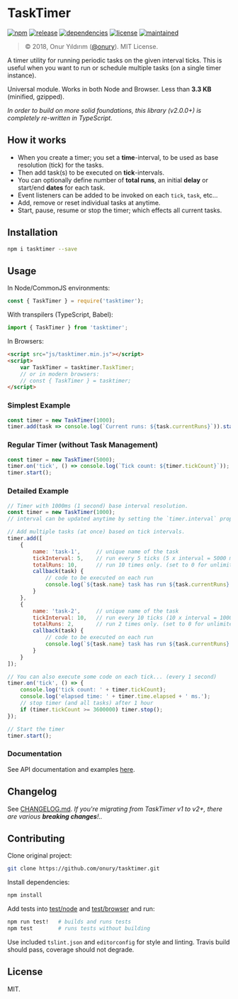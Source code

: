 # TaskTimer

[![npm](http://img.shields.io/npm/v/tasktimer.svg)](https://www.npmjs.com/package/tasktimer)
[![release](https://img.shields.io/github/release/onury/tasktimer.svg)](https://github.com/onury/tasktimer)
[![dependencies](https://david-dm.org/onury/tasktimer.svg)](https://david-dm.org/onury/tasktimer)
[![license](http://img.shields.io/npm/l/tasktimer.svg)](https://github.com/onury/tasktimer/blob/master/LICENSE)
[![maintained](https://img.shields.io/maintenance/yes/2018.svg)](https://github.com/onury/tasktimer/graphs/commit-activity)

> © 2018, Onur Yıldırım ([@onury](https://github.com/onury)). MIT License.

A timer utility for running periodic tasks on the given interval ticks.
This is useful when you want to run or schedule multiple tasks (on a single timer instance).

Universal module. Works in both Node and Browser. Less than **3.3 KB** (minified, gzipped).

_In order to build on more solid foundations, this library (v2.0.0+) is completely re-written in TypeScript._

## How it works

- When you create a timer; you set a **time**-interval, to be used as base resolution (tick) for the tasks.
- Then add task(s) to be executed on **tick**-intervals.
- You can optionally define number of **total runs**, an initial **delay** or start/end **dates** for each task.
- Event listeners can be added to be invoked on each `tick`, `task`, etc...
- Add, remove or reset individual tasks at anytime.
- Start, pause, resume or stop the timer; which effects all current tasks.

## Installation

```sh
npm i tasktimer --save
```

## Usage

In Node/CommonJS environments:
```js
const { TaskTimer } = require('tasktimer');
```

With transpilers (TypeScript, Babel):
```js
import { TaskTimer } from 'tasktimer';
```

In Browsers:
```html
<script src="js/tasktimer.min.js"></script>
<script>
    var TaskTimer = tasktimer.TaskTimer;
    // or in modern browsers:
    // const { TaskTimer } = tasktimer;
</script>
```

### Simplest Example

```js
const timer = new TaskTimer(1000);
timer.add(task => console.log(`Current runs: ${task.currentRuns}`)).start();
```

### Regular Timer (without Task Management)

```js
const timer = new TaskTimer(5000);
timer.on('tick', () => console.log(`Tick count: ${timer.tickCount}`));
timer.start();
```

### Detailed Example

```js
// Timer with 1000ms (1 second) base interval resolution.
const timer = new TaskTimer(1000);
// interval can be updated anytime by setting the `timer.interval` property.

// Add multiple tasks (at once) based on tick intervals.
timer.add([
    {
        name: 'task-1',     // unique name of the task
        tickInterval: 5,    // run every 5 ticks (5 x interval = 5000 ms)
        totalRuns: 10,      // run 10 times only. (set to 0 for unlimited times)
        callback(task) {
            // code to be executed on each run
            console.log(`${task.name} task has run ${task.currentRuns} times.`);
        }
    },
    {
        name: 'task-2',     // unique name of the task
        tickInterval: 10,   // run every 10 ticks (10 x interval = 10000 ms)
        totalRuns: 2,       // run 2 times only. (set to 0 for unlimited times)
        callback(task) {
            // code to be executed on each run
            console.log(`${task.name} task has run ${task.currentRuns} times.`);
        }
    }
]);

// You can also execute some code on each tick... (every 1 second)
timer.on('tick', () => {
    console.log('tick count: ' + timer.tickCount);
    console.log('elapsed time: ' + timer.time.elapsed + ' ms.');
    // stop timer (and all tasks) after 1 hour
    if (timer.tickCount >= 3600000) timer.stop();
});

// Start the timer
timer.start();
```

### Documentation

See API documentation and examples [here][docs].

## Changelog

See [CHANGELOG.md][changelog].
*If you're migrating from TaskTimer v1 to v2+, there are various **breaking changes**!..*

## Contributing

Clone original project:

```sh
git clone https://github.com/onury/tasktimer.git
```

Install dependencies:

```sh
npm install
```

Add tests into [test/node](test/node) and [test/browser](test/browser) and run:

```sh
npm run test!   # builds and runs tests
npm test        # runs tests without building
```

Use included `tslint.json` and `editorconfig` for style and linting.
Travis build should pass, coverage should not degrade.

## License
MIT.

[docs]:https://onury.io/tasktimer/?api=tasktimer
[changelog]:https://onury.io/tasktimer/?content=changelog
